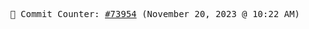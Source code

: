 <p align="center">
    <samp>
        📮 Commit Counter: <a href="https://github.com/Javascript-void0/Javascript-void0/commits/main">#73954</a> (November 20, 2023 @ 10:22 AM)
    </samp>
</p>
